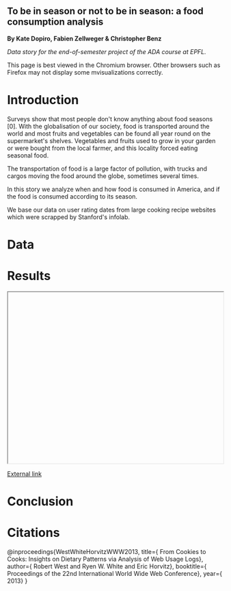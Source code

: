 ## To be in season or not to be in season: a food consumption analysis

<p>
  <strong>By Kate Dopiro, Fabien Zellweger & Christopher Benz</strong>
</p>

<p>
  <em>Data story for the end-of-semester project of the ADA course at EPFL.</em>
</p>

<p>
  This page is best viewed in the Chromium browser. Other browsers such as Firefox may not display some mvisualizations correctly.
</p>


<h1>Introduction</h1>

Surveys show that most people don't know anything about food seasons [0]. With the globalisation of our society, food is transported around the world and most fruits and vegetables can be found all year round on the supermarket's shelves. Vegetables and fruits used to grow in your garden or were bought from the local farmer, and this locality forced eating seasonal food.

The transportation of food is a large factor of pollution, with trucks and cargos moving the food around the globe, sometimes several times.

In this story we analyze when and how food is consumed in America, and if the food is consumed according to its season.

We base our data on user rating dates from large cooking recipe websites which were scrapped by Stanford's infolab.
<h1>Data</h1>


<h1>Results</h1>

<!--<link rel="import" href="us_map.html">-->
<!--<iframe src="us_map.html" width="100%" height="400">hmm kay</iframe>-->

<iframe src="//46.101.113.201:6090/dash-fig1" width="100%" height="400">hmm kay</iframe>

<p>
  <a href="http://46.101.113.201:6090/dash-fig1">External link</a>
</p>




<h1>Conclusion</h1>

<h1>Citations</h1>

@inproceedings{WestWhiteHorvitzWWW2013,
  title={		From Cookies to Cooks: Insights on Dietary Patterns via Analysis of Web Usage Logs},
  author={		Robert West and Ryen W. White and Eric Horvitz},
  booktitle={	Proceedings of the 22nd International World Wide Web Conference},
  year={		2013}
}


